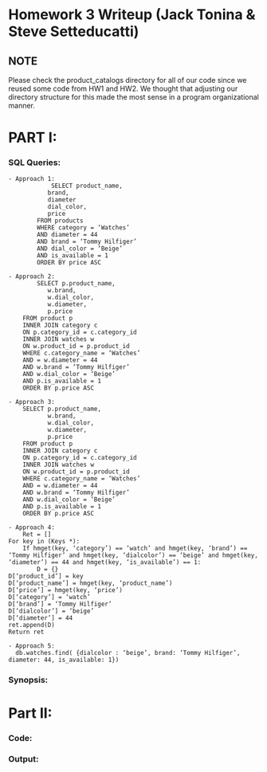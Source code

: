 # Homework 3 Writeup (Jack Tonina & Steve Setteducatti)

## NOTE
Please check the product_catalogs directory for all of our code since we reused some code from HW1 and HW2. We thought that adjusting our directory structure for this made the most sense in a program organizational manner.

# PART I: 

### SQL Queries:
    - Approach 1: 
                SELECT product_name,
			   brand,
			   diameter
			   dial_color,
			   price
		    FROM products
		    WHERE category = ‘Watches’
            AND diameter = 44
		    AND brand = ‘Tommy Hilfiger’
		    AND dial_color = ‘Beige’
		    AND is_available = 1
		    ORDER BY price ASC
		    
    - Approach 2: 
            SELECT p.product_name,
			   w.brand,
			   w.dial_color,
			   w.diameter,
			   p.price
		FROM product p
		INNER JOIN category c
		ON p.category_id = c.category_id
		INNER JOIN watches w
		ON w.product_id = p.product_id
		WHERE c.category_name = ‘Watches’
        AND = w.diameter = 44
		AND w.brand = ‘Tommy Hilfiger’
		AND w.dial_color = ‘Beige’
		AND p.is_available = 1
		ORDER BY p.price ASC

    - Approach 3:
        SELECT p.product_name,
			   w.brand,
			   w.dial_color,
			   w.diameter,
			   p.price
		FROM product p
		INNER JOIN category c
		ON p.category_id = c.category_id
		INNER JOIN watches w
		ON w.product_id = p.product_id
		WHERE c.category_name = ‘Watches’
        AND = w.diameter = 44
		AND w.brand = ‘Tommy Hilfiger’
		AND w.dial_color = ‘Beige’
		AND p.is_available = 1
		ORDER BY p.price ASC
 
    - Approach 4:
        Ret = []
	For key in (Keys *):
		If hmget(key, ‘category’) == ‘watch’ and hmget(key, ‘brand’) == ‘Tommy Hilfiger’ and hmget(key, ‘dialcolor’) == ‘beige’ and hmget(key, ‘diameter’) == 44 and hmget(key, ‘is_available’) == 1:
			D = {}
    D[‘product_id’] = key
    D[‘product_name’] = hmget(key, ‘product_name’)
    D[‘price’] = hmget(key, ‘price’)
    D[‘category’] = ‘watch’
    D[‘brand’] = ‘Tommy Hilfiger’
    D[‘dialcolor’] = ‘beige’
    D[‘diameter’] = 44
    ret.append(D)
    Return ret
    
    - Approach 5:
      db.watches.find( {dialcolor : ‘beige’, brand: ‘Tommy Hilfiger’, diameter: 44, is_available: 1})
      
### Synopsis:

# Part II:

### Code:

### Output:
